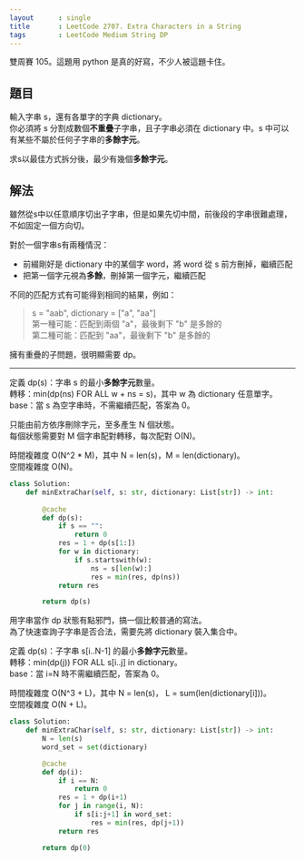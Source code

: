 ```yaml
--- 
layout      : single
title       : LeetCode 2707. Extra Characters in a String
tags        : LeetCode Medium String DP
---
```

雙周賽 105。這題用 python 是真的好寫，不少人被這題卡住。  

## 題目

輸入字串 s，還有各單字的字典 dictionary。  
你必須將 s 分割成數個**不重疊**子字串，且子字串必須在 dictionary 中。s 中可以有某些不屬於任何子字串的**多餘字元**。  

求s以最佳方式拆分後，最少有幾個**多餘字元**。  

## 解法

雖然從s中以任意順序切出子字串，但是如果先切中間，前後段的字串很難處理，不如固定一個方向切。  

對於一個字串s有兩種情況：  

- 前綴剛好是 dictionary 中的某個字 word，將 word 從 s 前方刪掉，繼續匹配  
- 把第一個字元視為**多餘**，刪掉第一個字元，繼續匹配  

不同的匹配方式有可能得到相同的結果，例如：  
> s = "aab", dictionary = ["a", "aa"]  
> 第一種可能：匹配到兩個 "a"，最後剩下 "b" 是多餘的  
> 第二種可能：匹配到 "aa"，最後剩下 "b" 是多餘的  

擁有重疊的子問題，很明顯需要 dp。  

---

定義 dp(s)：字串 s 的最小**多餘字元**數量。  
轉移：min(dp(ns) FOR ALL w + ns = s)，其中 w 為 dictionary 任意單字。  
base：當 s 為空字串時，不需繼續匹配，答案為 0。  

只能由前方依序刪除字元，至多產生 N 個狀態。  
每個狀態需要對 M 個字串配對轉移，每次配對 O(N)。  

時間複雜度 O(N^2 \* M)，其中 N = len(s)，M = len(dictionary)。  
空間複雜度 O(N)。  

```python
class Solution:
    def minExtraChar(self, s: str, dictionary: List[str]) -> int:
        
        @cache
        def dp(s):
            if s == "":
                return 0
            res = 1 + dp(s[1:])
            for w in dictionary:
                if s.startswith(w):
                    ns = s[len(w):]
                    res = min(res, dp(ns))
            return res

        return dp(s)
```

用字串當作 dp 狀態有點邪門，搞一個比較普通的寫法。  
為了快速查詢子字串是否合法，需要先將 dictionary 裝入集合中。  

定義 dp(s)：子字串 s[i..N-1] 的最小**多餘字元**數量。  
轉移：min(dp(j)) FOR ALL s[i..j] in dictionary。  
base：當 i=N 時不需繼續匹配，答案為 0。  

時間複雜度 O(N^3 + L)，其中 N = len(s)， L = sum(len(dictionary[i]))。  
空間複雜度 O(N + L)。  

```python
class Solution:
    def minExtraChar(self, s: str, dictionary: List[str]) -> int:
        N = len(s)
        word_set = set(dictionary)

        @cache
        def dp(i):
            if i == N:
                return 0
            res = 1 + dp(i+1)
            for j in range(i, N):
                if s[i:j+1] in word_set:
                    res = min(res, dp(j+1))
            return res

        return dp(0)
```
